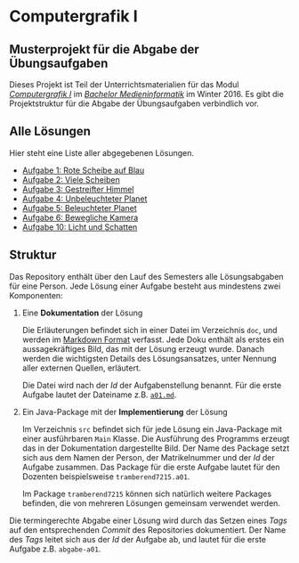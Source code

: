 # Computergrafik I

## Musterprojekt für die Abgabe der Übungsaufgaben

Dieses Projekt ist Teil der Unterrichtsmaterialien für das 
Modul *[Computergrafik I](https://tramberend.beuth-hochschule.de/course/winter-2016/cg1/)* 
im *[Bachelor Medieninformatik](https://studiengang.beuth-hochschule.de/bmi/)* im Winter 2016. 
Es gibt die Projektstruktur für die Abgabe der Übungsaufgaben verbindlich vor.

## Alle Lösungen

Hier steht eine Liste aller abgegebenen Lösungen.

- [Aufgabe 1: Rote Scheibe auf Blau](doc/a01.md)
- [Aufgabe 2: Viele Scheiben](doc/a02.md)
- [Aufgabe 3: Gestreifter Himmel](doc/a03.md)
- [Aufgabe 4: Unbeleuchteter Planet](doc/a04.md)
- [Aufgabe 5: Beleuchteter Planet](doc/a05.md)
- [Aufgabe 6: Bewegliche Kamera](doc/a06.md)
- [Aufgabe 10: Licht und Schatten](doc/a10.md)


## Struktur

Das Repository enthält über den Lauf des Semesters alle Lösungsabgaben für eine Person.
Jede Lösung einer Aufgabe besteht aus mindestens zwei Komponenten:

1.  Eine **Dokumentation** der Lösung

    Die Erläuterungen befindet sich in einer Datei im Verzeichnis `doc`, und werden im 
    [Markdown Format](https://daringfireball.net/projects/markdown/) verfasst. Jede Doku 
    enthält als erstes ein aussagekräftiges Bild, das mit der Lösung erzeugt wurde. Danach werden
    die wichtigsten Details des Lösungsansatzes, unter Nennung aller externen Quellen, erläutert. 
    
    Die Datei wird nach der *Id* der Aufgabenstellung benannt. Für die erste Aufgabe lautet der
    Dateiname z.B. [`a01.md`](doc/a01.md).
     
2.  Ein Java-Package mit der **Implementierung** der Lösung
   
    Im Verzeichnis `src` befindet sich für jede Lösung ein Java-Package mit einer 
    ausführbaren `Main` Klasse. Die Ausführung des Programms erzeugt das in der 
    Dokumentation dargestellte Bild. Der Name des Package setzt sich aus dem Namen der Person,
    der Matrikelnummer und der *Id* der Aufgabe zusammen. Das Package für die erste Aufgabe
    lautet für den Dozenten beispielsweise `tramberend7215.a01`.

    Im Package `tramberend7215` können sich natürlich weitere Packages befinden, die von 
    mehreren Lösungen gemeinsam verwendet werden.

Die termingerechte Abgabe einer Lösung wird durch das Setzen eines *Tags* auf den entsprechenden
*Commit* des Repositories dokumentiert. Der Name des *Tags* leitet sich aus der *Id* der Aufgabe ab, und
 lautet für die erste Aufgabe z.B. `abgabe-a01`.
 